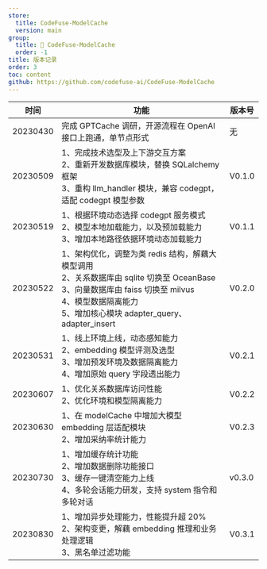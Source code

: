 ```yaml
---
store:
  title: CodeFuse-ModelCache
  version: main
group:
  title: 🌱 CodeFuse-ModelCache
  order: -1
title: 版本记录
order: 3
toc: content
github: https://github.com/codefuse-ai/CodeFuse-ModelCache
---
```


| 时间     | 功能                                                                                                                                                                                                       | 版本号 |
| -------- | ---------------------------------------------------------------------------------------------------------------------------------------------------------------------------------------------------------- | ------ |
| 20230430 | 完成 GPTCache 调研，开源流程在 OpenAI 接口上跑通，单节点形式                                                                                                                                               | 无     |
| 20230509 | 1、完成技术选型及上下游交互方案<br>2、重新开发数据库模块，替换 SQLalchemy 框架<br>3、重构 llm_handler 模块，兼容 codegpt，适配 codegpt 模型参数                                                            | V0.1.0 |
| 20230519 | 1、根据环境动态选择 codegpt 服务模式<br>2、模型本地加载能力，以及预加载能力<br>3、增加本地路径依据环境动态加载能力                                                                                         | V0.1.1 |
| 20230522 | 1、架构优化，调整为类 redis 结构，解藕大模型调用<br>2、关系数据库由 sqlite 切换至 OceanBase<br>3、向量数据库由 faiss 切换至 milvus<br>4、模型数据隔离能力<br>5、增加核心模块 adapter_query、adapter_insert | V0.2.0 |
| 20230531 | 1、线上环境上线，动态感知能力<br>2、embedding 模型评测及选型<br>3、增加预发环境及数据隔离能力<br>4、增加原始 query 字段透出能力                                                                            | V0.2.1 |
| 20230607 | 1、优化关系数据库访问性能<br>2、优化环境和模型隔离能力                                                                                                                                                     | V0.2.2 |
| 20230630 | 1、在 modelCache 中增加大模型 embedding 层适配模块<br>2、增加采纳率统计能力                                                                                                                                | V0.2.3 |
| 20230730 | 1、增加缓存统计功能<br>2、增加数据删除功能接口<br>3、缓存一键清空能力上线<br>4、多轮会话能力研发，支持 system 指令和多轮对话                                                                               | v0.3.0 |
| 20230830 | 1、增加异步处理能力，性能提升超 20%<br>2、架构变更，解藕 embedding 推理和业务处理逻辑<br>3、黑名单过滤功能                                                                                                 | V0.3.1 |

